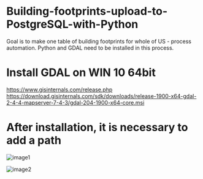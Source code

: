 # Building-footprints-upload-to-PostgreSQL-with-Python
Goal is to make one table of building footprints for whole of US - process automation.  Python and GDAL need to be installed in this process.



# Install GDAL on WIN 10 64bit

https://www.gisinternals.com/release.php
https://download.gisinternals.com/sdk/downloads/release-1900-x64-gdal-2-4-4-mapserver-7-4-3/gdal-204-1900-x64-core.msi

# After installation, it is necessary to add a path


![image1](https://user-images.githubusercontent.com/39372009/139331305-1805997f-3cff-47d7-92ff-6eda01abecd9.jpeg)

![image2](https://user-images.githubusercontent.com/39372009/139331354-b75b6f5d-f803-45ef-a40f-54e1f758253d.jpeg)
